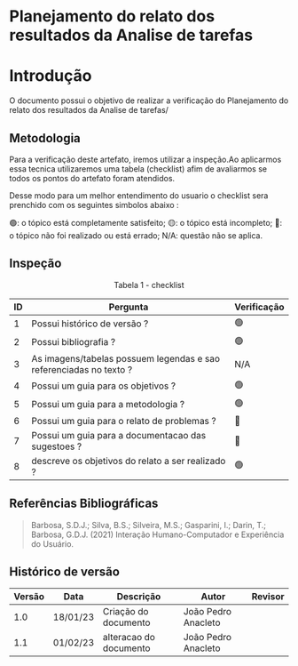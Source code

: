 # Planejamento do relato dos resultados da Analise de tarefas

# Introdução

O documento possui o objetivo de realizar a verificação do Planejamento do relato dos resultados da Analise de tarefas/

## Metodologia

Para a verificação deste artefato, iremos utilizar a inspeção.Ao aplicarmos essa tecnica utilizaremos uma tabela (checklist) afim de avaliarmos se todos os pontos do artefato foram atendidos.

Desse modo para um melhor entendimento do usuario o checklist sera prenchido com os seguintes simbolos abaixo :

🟢: o tópico está completamente satisfeito;
🟡: o tópico está incompleto;
🔴: o tópico não foi realizado ou está errado;
N/A: questão não se aplica.

## Inspeção

<figcaption><center>
    Tabela 1 - checklist
</figcaption>

| ID  | Pergunta                                                           | Verificação |
| --- | ------------------------------------------------------------------ | ----------- |
| 1   | Possui histórico de versão ?                                       | 🟢          |
| 2   | Possui bibliografia ?                                              | 🟢          |
| 3   | As imagens/tabelas possuem legendas e sao referenciadas no texto ? | N/A         |
| 4   | Possui um guia para os objetivos ?                                 | 🟢          |
| 5   | Possui um guia para a metodologia ?                                | 🟢          |
| 6   | Possui um guia para o relato de problemas ?                        | 🔴          |
| 7   | Possui um guia para a documentacao das sugestoes ?                 | 🔴          |
| 8   | descreve os objetivos do relato a ser realizado ?                  | 🟢          |

## Referências Bibliográficas

> Barbosa, S.D.J.; Silva, B.S.; Silveira, M.S.; Gasparini, I.; Darin, T.; Barbosa, G.D.J. (2021) Interação Humano-Computador e Experiência do Usuário.

## Histórico de versão

| Versão | Data     | Descrição              | Autor               | Revisor |
| ------ | -------- | ---------------------- | ------------------- | ------- |
| 1.0    | 18/01/23 | Criação do documento   | João Pedro Anacleto |         |
| 1.1    | 01/02/23 | alteracao do documento | João Pedro Anacleto |         |
